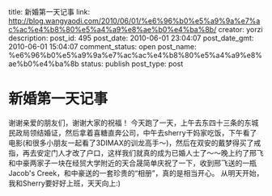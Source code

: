 title: 新婚第一天记事
link: http://blog.wangyaodi.com/2010/06/01/%e6%96%b0%e5%a9%9a%e7%ac%ac%e4%b8%80%e5%a4%a9%e8%ae%b0%e4%ba%8b/
creator: yorzi
description: 
post_id: 495
post_date: 2010-06-01 23:04:07
post_date_gmt: 2010-06-01 15:04:07
comment_status: open
post_name: %e6%96%b0%e5%a9%9a%e7%ac%ac%e4%b8%80%e5%a4%a9%e8%ae%b0%e4%ba%8b
status: publish
post_type: post

# 新婚第一天记事

谢谢亲爱的朋友们，谢谢大家的祝福！ 今天跑了一天，上午去东四十三条的东城民政局领结婚证，然后拿着喜糖直奔公司，中午去sherry干妈家吃饭，下午看了电影(和很多小朋友一起看了3DIMAX的训龙高手～)，然后在双安的戴梦得买了戒指，再去安定门人才改了户口，这样我们就真的成为已婚人士了～～晚上约了邢飞和中豪两家子一块在经贸大学附近的天合晟简单庆祝了一下，收到邢飞送的一瓶Jacob's Creek，和中豪送的一套珍贵的“相册”，真的是相当开心。 从明天开始，我和Sherry要好好上班，天天向上:)
